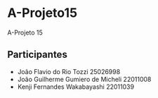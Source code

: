 # A-Projeto15
A-Projeto 15

## Participantes
- João Flavio do Rio Tozzi 25026998
- João Guilherme Gumiero de Micheli 22011008
- Kenji Fernandes Wakabayashi 22011039
